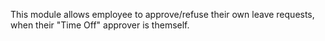 This module allows employee to approve/refuse their own leave requests,
when their "Time Off" approver is themself.

